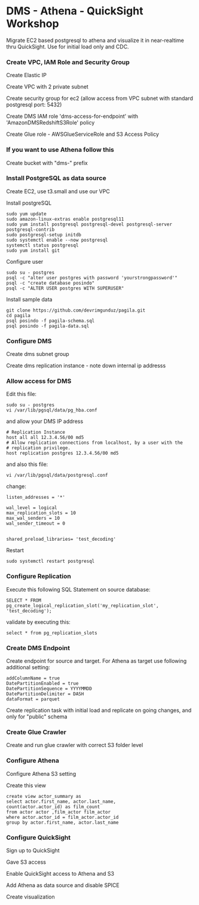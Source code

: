 # DMS - Athena - QuickSight Workshop

Migrate EC2 based postgresql to athena and visualize it in near-realtime thru QuickSight. Use for initial load only and CDC.

### Create VPC, IAM Role and Security Group

Create Elastic IP 

Create VPC with 2 private subnet

Create security group for ec2 (allow access from VPC subnet with standard postgresql port: 5432) 

Create DMS IAM role 'dms-access-for-endpoint' with 'AmazonDMSRedshiftS3Role' policy

Create Glue role - AWSGlueServiceRole and S3 Access Policy

### If you want to use Athena follow this
Create bucket with "dms-" prefix


### Install PostgreSQL as data source

Create EC2, use t3.small and use our VPC


Install postgreSQL
```
sudo yum update
sudo amazon-linux-extras enable postgresql11
sudo yum install postgresql postgresql-devel postgresql-server postgresql-contrib
sudo postgresql-setup initdb
sudo systemctl enable --now postgresql 
systemctl status postgresql
sudo yum install git
```

Configure user
```
sudo su - postgres
psql -c "alter user postgres with password 'yourstrongpassword'"
psql -c "create database posindo"
psql -c "ALTER USER postgres WITH SUPERUSER"
```

Install sample data
```
git clone https://github.com/devrimgunduz/pagila.git
cd pagila 
psql posindo -f pagila-schema.sql
psql posindo -f pagila-data.sql
```

### Configure DMS

Create dms subnet group 

Create dms replication instance - note down internal ip addresss


### Allow access for DMS

Edit this file:
```
sudo su - postgres 
vi /var/lib/pgsql/data/pg_hba.conf
```
and allow your DMS IP address
```
# Replication Instance
host all all 12.3.4.56/00 md5
# Allow replication connections from localhost, by a user with the
# replication privilege.
host replication postgres 12.3.4.56/00 md5
```
and also this file:
```
vi /var/lib/pgsql/data/postgresql.conf
```

change:
```
listen_addresses = '*'

wal_level = logical
max_replication_slots = 10
max_wal_senders = 10
wal_sender_timeout = 0


shared_preload_libraries= 'test_decoding'
```

Restart
```
sudo systemctl restart postgresql
```

### Configure Replication

Execute this following SQL Statement on source database:

```
SELECT * FROM pg_create_logical_replication_slot('my_replication_slot', 'test_decoding'); 
```

validate by executing this:
```
select * from pg_replication_slots
```


### Create DMS Endpoint

Create endpoint for source and target. For Athena as target use following additional setting:
```
addColumnName = true
DatePartitionEnabled = true
DatePartitionSequence = YYYYMMDD
DatePartitionDelimiter = DASH
dataFormat = parquet
```

Create replication task with initial load and replicate on going changes, and only for "public" schema

### Create Glue Crawler

Create and run glue crawler with correct S3 folder level

### Configure Athena
Configure Athena S3 setting

Create this view

```
create view actor_summary as 
select actor.first_name, actor.last_name,
count(actor.actor_id) as film_count
from actor actor ,film_actor film_actor
where actor.actor_id = film_actor.actor_id
group by actor.first_name, actor.last_name
```

### Configure QuickSight
Sign up to QuickSight 

Gave S3 access 

Enable QuickSight access to Athena and S3

Add Athena as data source and disable SPICE

Create visualization
